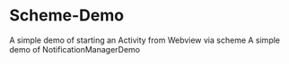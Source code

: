 # Scheme-Demo
A simple demo of starting an Activity from Webview via scheme
A simple demo of NotificationManagerDemo
